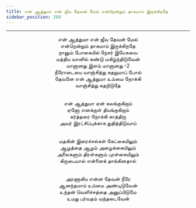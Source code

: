 ```yaml
---
title: என் ஆத்துமா என் ஜீவ தேவன் மேல் என்றென்றும் தாகமாய் இருக்கிறதே
sidebar_position: 266
---
```


---
<center>
என் ஆத்துமா என் ஜீவ தேவன் மேல்<br/>
என்றென்றும் தாகமாய் இருக்கிறதே<br/>
நானும் போகையில் நேசர் இயேசுவை<br/>
மத்திய வானில் கண்டு மகிழ்ந்திடுவேன்<br/>
மானானது இளம் மானானது -2<br/>
நீரோடையை வாஞ்சித்து கதறுமாப் போல்<br/>
தேவனே என் ஆத்துமா உம்மை நோக்கி<br/>
வாஞ்சித்து கதறிடுதே<br/><br/>

என் ஆத்துமா ஏன் கலங்குகிறாய்<br/>
ஏனோ எனக்குள் தியங்குகிறாய்<br/>
கர்த்தரை நோக்கி காத்திரு<br/>
அவர் இரட்சிப்புக்காக துதித்திடுவாய்<br/><br/>

மதகின் இரைச்சல்கள் கேட்கையிலும்<br/>
ஆழத்தை ஆழம் அழைக்கையிலும்<br/>
அலைகளும் திரள்களும் புரள்கையிலும்<br/>
கிருபையால் என்னைக் தாங்கினதால்<br/><br/>

அரணாகிய என்ன தேவன் நீரே<br/>
ஆனந்தமாய் உம்மை அண்டிடுவேன்<br/>
உந்தன் வெளிச்சத்தை அனுப்பிடுமே<br/>
உமது பர்வதம் வந்தடைவேன்
</center>